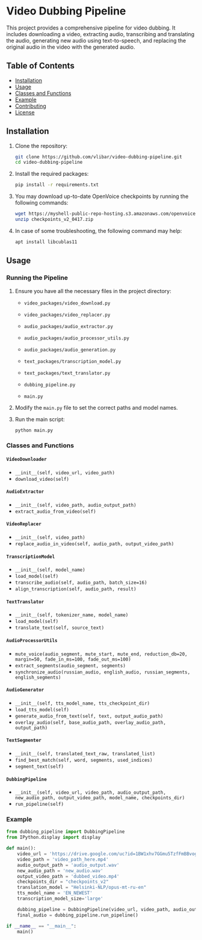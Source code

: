 # Video Dubbing Pipeline

This project provides a comprehensive pipeline for video dubbing. It includes downloading a video, extracting audio, transcribing and translating the audio, generating new audio using text-to-speech, and replacing the original audio in the video with the generated audio.

## Table of Contents

- [Installation](#installation)
- [Usage](#usage)
- [Classes and Functions](#classes-and-functions)
- [Example](#example)
- [Contributing](#contributing)
- [License](#license)

## Installation

1. Clone the repository:

    ```bash
    git clone https://github.com/vlibar/video-dubbing-pipeline.git
    cd video-dubbing-pipeline
    ```

2. Install the required packages:

    ```bash
    pip install -r requirements.txt
    ```

3. You may download up-to-date OpenVoice checkpoints by running the following commands:
    ```bash
    wget https://myshell-public-repo-hosting.s3.amazonaws.com/openvoice/checkpoints_v2_0417.zip
    unzip checkpoints_v2_0417.zip
    ```

4. In case of some troubleshooting, the following command may help:
    ```bash
    apt install libcublas11
    ```

## Usage

### Running the Pipeline

1. Ensure you have all the necessary files in the project directory:
    - `video_packages/video_download.py`
    - `video_packages/video_replacer.py`
    - `audio_packages/audio_extractor.py`
    - `audio_packages/audio_processor_utils.py`
    - `audio_packages/audio_generation.py`
    - `text_packages/transcription_model.py`
    - `text_packages/text_translator.py`
    
    - `dubbing_pipeline.py`
    - `main.py`

2. Modify the `main.py` file to set the correct paths and model names.

3. Run the main script:

    ```bash
    python main.py
    ```

### Classes and Functions

#### `VideoDownloader`

- `__init__(self, video_url, video_path)`
- `download_video(self)`

#### `AudioExtractor`

- `__init__(self, video_path, audio_output_path)`
- `extract_audio_from_video(self)`

#### `VideoReplacer`

- `__init__(self, video_path)`
- `replace_audio_in_video(self, audio_path, output_video_path)`

#### `TranscriptionModel`

- `__init__(self, model_name)`
- `load_model(self)`
- `transcribe_audio(self, audio_path, batch_size=16)`
- `align_transcription(self, audio_path, result)`

#### `TextTranslator`

- `__init__(self, tokenizer_name, model_name)`
- `load_model(self)`
- `translate_text(self, source_text)`

#### `AudioProcessorUtils`

- `mute_voice(audio_segment, mute_start, mute_end, reduction_db=20, margin=50, fade_in_ms=100, fade_out_ms=100)`
- `extract_segments(audio_segment, segments)`
- `synchronize_audio(russian_audio, english_audio, russian_segments, english_segments)`

#### `AudioGenerator`

- `__init__(self, tts_model_name, tts_checkpoint_dir)`
- `load_tts_model(self)`
- `generate_audio_from_text(self, text, output_audio_path)`
- `overlay_audio(self, base_audio_path, overlay_audio_path, output_path)`

#### `TextSegmenter`

- `__init__(self, translated_text_raw, translated_list)`
- `find_best_match(self, word, segments, used_indices)`
- `segment_text(self)`

#### `DubbingPipeline`

- `__init__(self, video_url, video_path, audio_output_path, new_audio_path, output_video_path, model_name, checkpoints_dir)`
- `run_pipeline(self)`

### Example

```python
from dubbing_pipeline import DubbingPipeline
from IPython.display import display

def main():
    video_url = 'https://drive.google.com/uc?id=1BW1xhv7GGmu5TzfFmBBvog-b9DRDee3Y'
    video_path = 'video_path_here.mp4'
    audio_output_path = 'audio_output.wav'
    new_audio_path = 'new_audio.wav'
    output_video_path = 'dubbed_video.mp4'
    checkpoints_dir = "checkpoints_v2"
    translation_model = "Helsinki-NLP/opus-mt-ru-en"
    tts_model_name = 'EN_NEWEST'
    transcription_model_size='large'

    dubbing_pipeline = DubbingPipeline(video_url, video_path, audio_output_path, new_audio_path, output_video_path, checkpoints_dir, translation_model, tts_model_name, transcription_model_size)
    final_audio = dubbing_pipeline.run_pipeline()

if __name__ == "__main__":
    main()

